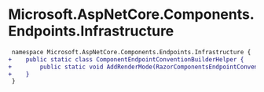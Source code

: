# Microsoft.AspNetCore.Components.Endpoints.Infrastructure

``` diff
 namespace Microsoft.AspNetCore.Components.Endpoints.Infrastructure {
+    public static class ComponentEndpointConventionBuilderHelper {
+        public static void AddRenderMode(RazorComponentsEndpointConventionBuilder builder, IComponentRenderMode renderMode);
+    }
 }
```
